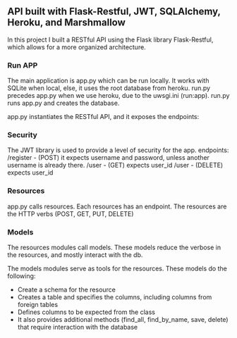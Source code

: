 ## API built with Flask-Restful, JWT, SQLAlchemy, Heroku, and Marshmallow

In this project I built a RESTful API using the Flask library Flask-Restful, which allows for a more organized architecture. 

### Run APP
The main application is app.py which can be run locally. It works with SQLite when local, else, it uses the root database from heroku.
run.py precedes app.py when we use heroku, due to the uwsgi.ini (run:app). run.py runs app.py and creates the database.

app.py instantiates the RESTful API, and it exposes the endpoints:

### Security
The JWT library is used to provide a level of security for the app.
endpoints:
/register - (POST) it expects username and password, unless another username is already there.
/user - (GET) expects user_id
/user - (DELETE) expects user_id

### Resources
app.py calls resources. Each resources has an endpoint.
The resources are the HTTP verbs (POST, GET, PUT, DELETE)


### Models
The resources modules call models. These models reduce the verbose in the resources, and mostly interact with the db.

The models modules serve as tools for the resources. These models do the following:
* Create a schema for the resource
* Creates a table and specifies the columns, including columns from foreign tables
* Defines columns to be expected from the class
* It also provides additional methods (find_all, find_by_name, save, delete) that require interaction with the database